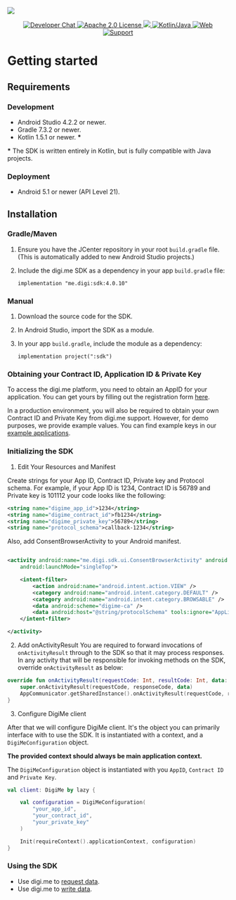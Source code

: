 ![](https://securedownloads.digi.me/partners/digime/SDKReadmeBanner.png)

<p align="center">
    <a href="https://developers.digi.me/slack/join">
        <img src="https://img.shields.io/badge/chat-slack-blueviolet.svg" alt="Developer Chat">
    </a>
    <a href="../../LICENSE">
        <img src="https://img.shields.io/badge/license-apache 2.0-blue.svg" alt="Apache 2.0 License">
    </a>
    <a href="#">
    	<img src="https://img.shields.io/badge/build-passing-brightgreen.svg">
    </a>
    <a href="https://kotlinlang.org">
        <img src="https://img.shields.io/badge/language-kotlin/java-ff69b4.svg" alt="Kotlin/Java">
    </a>
    <a href="https://developers.digi.me">
        <img src="https://img.shields.io/badge/web-digi.me-red.svg" alt="Web">
    </a>
    <a href="https://digime.freshdesk.com/support/home">
        <img src="https://img.shields.io/badge/support-freshdesk-721744.svg" alt="Support">
    </a>
</p>

# Getting started

## Requirements

### Development

- Android Studio 4.2.2 or newer.
- Gradle 7.3.2 or newer.
- Kotlin 1.5.1 or newer. **\***

**\*** The SDK is written entirely in Kotlin, but is fully compatible with Java projects.

### Deployment

- Android 5.1 or newer (API Level 21).

## Installation

### Gradle/Maven

1. Ensure you have the JCenter repository in your root `build.gradle` file.<br>(This is
   automatically added to new Android Studio projects.)

2. Include the digi.me SDK as a dependency in your app `build.gradle` file:

	`implementation "me.digi:sdk:4.0.10"`

### Manual

1. Download the source code for the SDK.
2. In Android Studio, import the SDK as a module.
3. In your app `build.gradle`, include the module as a dependency:

   `implementation project(":sdk")`

### Obtaining your Contract ID, Application ID & Private Key

To access the digi.me platform, you need to obtain an AppID for your application. You can get yours
by filling out the registration form [here](https://go.digi.me/developers/register).

In a production environment, you will also be required to obtain your own Contract ID and Private
Key from digi.me support. However, for demo purposes, we provide example values. You can find
example keys in
our [example applications](https://github.com/digime/digime-sdk-android/tree/master/examples).

### Initializing the SDK

1. Edit Your Resources and Manifest

Create strings for your App ID, Contract ID, Private key and Protocol schema.
For example, if your App ID is 1234, Contract ID is 56789 and Private key is 101112 your code looks like the following:

```xml
<string name="digime_app_id">1234</string>
<string name="digime_contract_id">fb1234</string>
<string name="digime_private_key">56789</string>
<string name="protocol_schema">callback-1234</string>
```

Also, add ConsentBrowserActivity to your Android manifest.

```xml

<activity android:name="me.digi.sdk.ui.ConsentBrowserActivity" android:exported="true"
    android:launchMode="singleTop">

    <intent-filter>
        <action android:name="android.intent.action.VIEW" />
        <category android:name="android.intent.category.DEFAULT" />
        <category android:name="android.intent.category.BROWSABLE" />
        <data android:scheme="digime-ca" />
        <data android:host="@string/protocolSchema" tools:ignore="AppLinkUrlError" />
    </intent-filter>

</activity>

```
2. Add onActivityResult
You are required to forward invocations of `onActivityResult` through to the SDK so that it may
process responses. In any activity that will be responsible for invoking methods on the SDK,
override `onActivityResult` as below:

```kotlin
override fun onActivityResult(requestCode: Int, resultCode: Int, data: Intent?) {
    super.onActivityResult(requestCode, responseCode, data)
    AppCommunicator.getSharedInstance().onActivityResult(requestCode, responseCode, data)
}
```

3. Configure DigiMe client

After that we will configure DigiMe client. It's the object you can primarily interface with to use
the SDK. It is instantiated with a context, and a `DigiMeConfiguration` object.

**The provided context should always be main application context.**

The `DigiMeConfiguration` object is instantiated with you `AppID`, `Contract ID` and `Private Key`.

```kotlin
val client: DigiMe by lazy {

    val configuration = DigiMeConfiguration(
        "your_app_id",
        "your_contract_id",
        "your_private_key"
    )

    Init(requireContext().applicationContext, configuration)
}
```

### Using the SDK

* Use digi.me to [request data](read-data-overview.html).
* Use digi.me to [write data](write-data-overview.html).